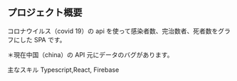 ## プロジェクト概要

コロナウイルス（covid 19）の api を使って感染者数、完治数者、死者数をグラフにした SPA です。

＊現在中国（china）の API 元にデータのバグがあります。

主なスキル
Typescript,React, Firebase
